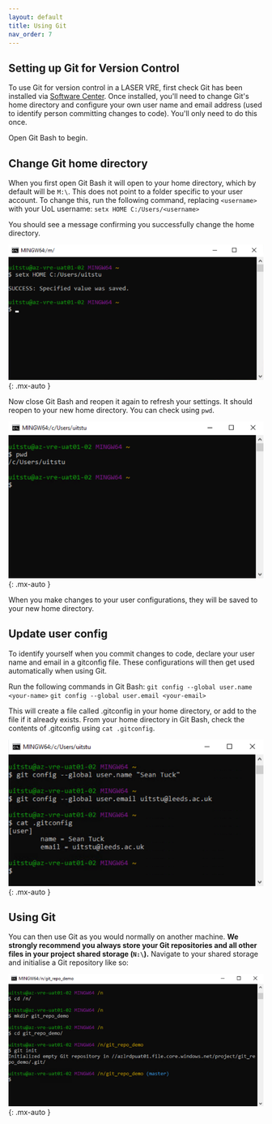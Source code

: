 ```yaml
---
layout: default
title: Using Git
nav_order: 7
---
```


## Setting up Git for Version Control

To use Git for version control in a LASER VRE, first check Git has been installed via [Software Center](./install_software.html). Once installed, you'll need to change Git's home directory and configure your own user name and email address (used to identify person committing changes to code). You'll only need to do this once.

Open Git Bash to begin.

## Change Git home directory

When you first open Git Bash it will open to your home directory, which by default will be `M:\`. This does not point to a folder specific to your user account. To change this, run the following command, replacing `<username>` with your UoL username:
`setx HOME C:/Users/<username>`

You should see a message confirming you successfully change the home directory.

![](./images/git_setup/02_set_home_path.PNG)
{: .mx-auto }

Now close Git Bash and reopen it again to refresh your settings. It should reopen to your new home directory. You can check using `pwd`.

![](./images/git_setup/03_check_home_path.PNG)
{: .mx-auto }

When you make changes to your user configurations, they will be saved to your new home directory.

## Update user config

To identify yourself when you commit changes to code, declare your user name and email in a gitconfig file. These configurations will then get used automatically when using Git.

Run the following commands in Git Bash:
`git config --global user.name <your-name>`
`git config --global user.email <your-email>`

This will create a file called .gitconfig in your home directory, or add to the file if it already exists. From your home directory in Git Bash, check the contents of .gitconfig using `cat .gitconfig`.

![](./images/git_setup/04_set_user_config.PNG)
{: .mx-auto }

## Using Git

You can then use Git as you would normally on another machine. **We strongly recommend you always store your Git repositories and all other files in your project shared storage (`N:\`).** Navigate to your shared storage and initialise a Git repository like so:

![](./images/git_setup/05_git_init.PNG)
{: .mx-auto }

